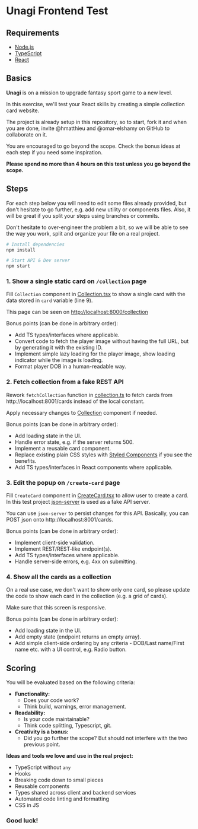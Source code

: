 # Unagi Frontend Test

## Requirements

* [Node.js](https://nodejs.org)
* [TypeScript](https://www.typescriptlang.org/)
* [React](https://reactjs.org/)

## Basics

**Unagi** is on a mission to upgrade fantasy sport game to a new level.

In this exercise, we'll test your React skills by creating a simple collection card website.

The project is already setup in this repository, so to start, fork it and when
you are done, invite @hmatthieu and @omar-elshamy on GitHub to collaborate on it.

You are encouraged to go beyond the scope. Check the bonus ideas at each step
if you need some inspiration.

**Please spend no more than 4 hours on this test unless you go beyond the scope.**

## Steps

For each step below you will need to edit some files already provided,
but don't hesitate to go further, e.g. add new utility or components files.
Also, it will be great if you split your steps using branches or commits.

Don't hesitate to over-engineer the problem a bit, so we will be able to see
the way you work, split and organize your file on a real project.

``` sh
# Install dependencies
npm install

# Start API & Dev server
npm start
```

### 1. Show a single static card on `/collection` page

Fill `Collection` component in [Collection.tsx](src/pages/Collection.tsx) to show
a single card with the data stored in `card` variable (line 9).

This page can be seen on [http://localhost:8000/collection](http://localhost:8000/collection)

Bonus points (can be done in arbitrary order):
- Add TS types/interfaces where applicable.
- Convert code to fetch the player image without having the full URL,
  but by generating it with the existing ID.
- Implement simple lazy loading for the player image, show loading indicator
  while the image is loading.
- Format player DOB in a human-readable way.


### 2. Fetch collection from a fake REST API

Rework `fetchCollection` function in [collection.ts](/src/lib/collection.ts)
to fetch cards from http://localhost:8001/cards instead of the local constant.

Apply necessary changes to [Collection](/src/pages/Collection.tsx) component if needed.

Bonus points (can be done in arbitrary order):
- Add loading state in the UI.
- Handle error state, e.g. if the server returns 500.
- Implement a reusable card component.
- Replace existing plain CSS styles with [Styled Components](https://styled-components.com/)
  if you see the benefits.
- Add TS types/interfaces in React components where applicable.

### 3. Edit the popup on `/create-card` page

Fill `CreateCard` component in [CreateCard.tsx](/src/pages/CreateCard.tsx) to allow user
to create a card. In this test project [json-server](https://github.com/typicode/json-server)
is used as a fake API server.

You can use `json-server` to persist changes for this API.
Basically, you can POST json onto http://localhost:8001/cards.

Bonus points (can be done in arbitrary order):
- Implement client-side validation.
- Implement REST/REST-like endpoint(s).
- Add TS types/interfaces where applicable.
- Handle server-side errors, e.g. 4xx on submitting.

### 4. Show all the cards as a collection

On a real use case, we don't want to show only one card, so please update the code to show each
card in the collection (e.g. a grid of cards).

Make sure that this screen is responsive.

Bonus points (can be done in arbitrary order):
- Add loading state in the UI.
- Add empty state (endpoint returns an empty array).
- Add simple client-side ordering by any criteria - DOB/Last name/First name etc.
  with a UI control, e.g. Radio button.

## Scoring

You will be evaluated based on the following criteria:
- **Functionality:**
  - Does your code work?
  - Think build, warnings, error management.
- **Readability:**
  - Is your code maintainable?
  - Think code splitting, Typescript, git.
- **Creativity is a bonus:**
  - Did you go further the scope? But should not interfere with the two previous point.

**Ideas and tools we love and use in the real project:**
- TypeScript without `any`
- Hooks
- Breaking code down to small pieces
- Reusable components
- Types shared across client and backend services
- Automated code linting and formatting
- CSS in JS

### Good luck!
